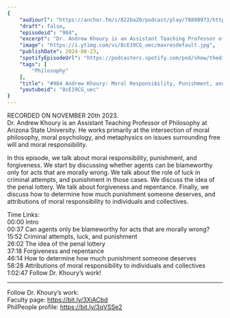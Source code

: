 ```yaml
---
{
	"audiourl": "https://anchor.fm/s/822ba20/podcast/play/78898973/https%3A%2F%2Fd3ctxlq1ktw2nl.cloudfront.net%2Fstaging%2F2023-10-20%2Ffef8d8da-cfe1-ffc2-38b4-97c632f6af2a.m4a",
	"draft": false,
	"episodeid": "984",
	"excerpt": "Dr. Andrew Khoury is an Assistant Teaching Professor of Philosophy at Arizona State University. He works primarily at the intersection of moral philosophy, moral psychology, and metaphysics on issues surrounding free will and moral responsibility.",
	"image": "https://i.ytimg.com/vi/8cE19CG_uec/maxresdefault.jpg",
	"publishDate": 2024-08-23,
	"spotifyEpisodeUrl": "https://podcasters.spotify.com/pod/show/thedissenter/episodes/984-Andrew-Khoury-Moral-Responsibility--Punishment--and-Forgiveness-e2c6aat",
	"tags": [
		"Philosophy"
	],
	"title": "#984 Andrew Khoury: Moral Responsibility, Punishment, and Forgiveness",
	"youtubeid": "8cE19CG_uec"
}
---
```

RECORDED ON NOVEMBER 20th 2023.  
Dr. Andrew Khoury is an Assistant Teaching Professor of Philosophy at Arizona State University. He works primarily at the intersection of moral philosophy, moral psychology, and metaphysics on issues surrounding free will and moral responsibility.

In this episode, we talk about moral responsibility, punishment, and forgiveness. We start by discussing whether agents can be blameworthy only for acts that are morally wrong. We talk about the role of luck in criminal attempts, and punishment in those cases. We discuss the idea of the penal lottery. We talk about forgiveness and repentance. Finally, we discuss how to determine how much punishment someone deserves, and attributions of moral responsibility to individuals and collectives.

Time Links:  
<time>00:00</time> Intro  
<time>00:37</time> Can agents only be blameworthy for acts that are morally wrong?  
<time>15:52</time> Criminal attempts, luck, and punishment  
<time>26:02</time> The idea of the penal lottery  
<time>37:18</time> Forgiveness and repentance  
<time>46:14</time> How to determine how much punishment someone deserves  
<time>58:28</time> Attributions of moral responsibility to individuals and collectives  
<time>1:02:47</time> Follow Dr. Khoury’s work!

---

Follow Dr. Khoury’s work:  
Faculty page: https://bit.ly/3XiACbd  
PhilPeople profile: https://bit.ly/3qVSSe2
